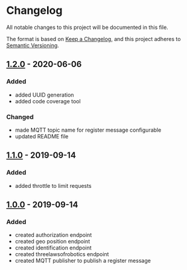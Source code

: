 # Changelog
All notable changes to this project will be documented in this file.

The format is based on [Keep a Changelog](https://keepachangelog.com/en/1.0.0/),
and this project adheres to [Semantic Versioning](https://semver.org/spec/v2.0.0.html).

## [1.2.0] - 2020-06-06
### Added
- added UUID generation
- added code coverage tool
### Changed
- made MQTT topic name for register message configurable
- updated README file

## [1.1.0] - 2019-09-14
### Added
- added throttle to limit requests

## [1.0.0] - 2019-09-14
### Added
- created authorization endpoint
- created geo position endpoint
- created identification endpoint
- created threelawsofrobotics endpoint
- created MQTT publisher to publish a register message

[Unreleased]: https://github.com/hendrik-scholz/iot-device-information/compare/1.2.0...HEAD
[1.2.0]: https://github.com/hendrik-scholz/iot-device-information/compare/1.1.0...1.2.0
[1.1.0]: https://github.com/hendrik-scholz/iot-device-information/compare/1.0.0...1.1.0
[1.0.0]: https://github.com/hendrik-scholz/iot-device-information/releases/tag/1.0.0